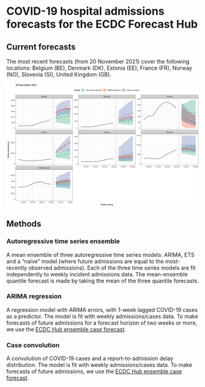 # COVID-19 hospital admissions forecasts for the ECDC Forecast Hub

## Current forecasts

The most recent forecasts (from 20 November 2021) cover the following
locations: Belgium (BE), Denmark (DK), Estonia (EE), France (FR), Norway
(NO), Slovenia (SI), United Kingdom (GB).

![](README_files/figure-markdown_github/current_forecast-1.png)

## Methods

### Autoregressive time series ensemble

A mean ensemble of three autoregressive time series models: ARIMA, ETS
and a “naive” model (where future admissions are equal to the
most-recently observed admissions). Each of the three time series models
are fit independently to weekly incident admissions data. The
mean-ensemble quantile forecast is made by taking the mean of the three
quantile forecasts.

### ARIMA regression

A regression model with ARIMA errors, with 1-week lagged COVID-19 cases
as a predictor. The model is fit with weekly admissions/cases data. To
make forecasts of future admissions for a forecast horizon of two weeks
or more, we use the [ECDC Hub ensemble case
forecast](https://github.com/epiforecasts/covid19-forecast-hub-europe/tree/main/data-processed/EuroCOVIDhub-ensemble).

### Case convolution

A convolution of COVID-19 cases and a report-to-admission delay
distribution. The model is fit with weekly admissions/cases data. To
make forecasts of future admissions, we use the [ECDC Hub ensemble case
forecast](https://github.com/epiforecasts/covid19-forecast-hub-europe/tree/main/data-processed/EuroCOVIDhub-ensemble).
